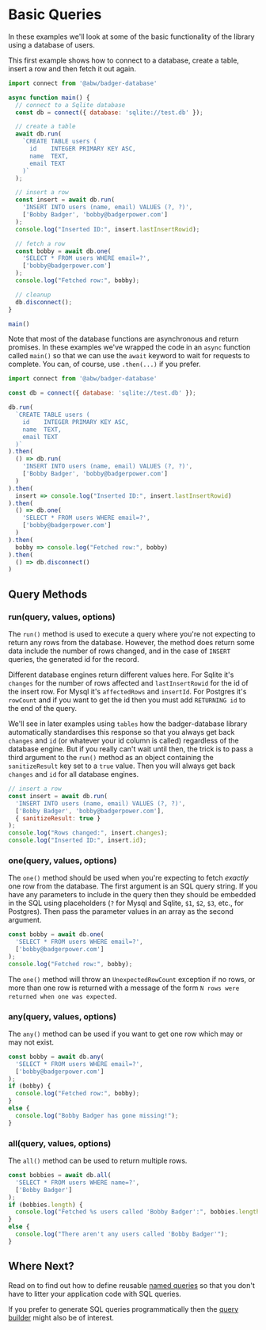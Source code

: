 # Basic Queries

In these examples we'll look at some of the basic functionality of the
library using a database of users.

This first example shows how to connect to a database, create a table,
insert a row and then fetch it out again.

```js
import connect from '@abw/badger-database'

async function main() {
  // connect to a Sqlite database
  const db = connect({ database: 'sqlite://test.db' });

  // create a table
  await db.run(
    `CREATE TABLE users (
      id    INTEGER PRIMARY KEY ASC,
      name  TEXT,
      email TEXT
    )`
  );

  // insert a row
  const insert = await db.run(
    'INSERT INTO users (name, email) VALUES (?, ?)',
    ['Bobby Badger', 'bobby@badgerpower.com']
  );
  console.log("Inserted ID:", insert.lastInsertRowid);

  // fetch a row
  const bobby = await db.one(
    'SELECT * FROM users WHERE email=?',
    ['bobby@badgerpower.com']
  );
  console.log("Fetched row:", bobby);

  // cleanup
  db.disconnect();
}

main()
```

Note that most of the database functions are asynchronous and return
promises.  In these examples we've wrapped the code in an `async` function
called `main()` so that we can use the `await` keyword to wait for requests
to complete. You can, of course, use `.then(...)` if you prefer.

```js
import connect from '@abw/badger-database'

const db = connect({ database: 'sqlite://test.db' });

db.run(
  `CREATE TABLE users (
    id    INTEGER PRIMARY KEY ASC,
    name  TEXT,
    email TEXT
  )`
).then(
  () => db.run(
    'INSERT INTO users (name, email) VALUES (?, ?)',
    ['Bobby Badger', 'bobby@badgerpower.com']
  )
).then(
  insert => console.log("Inserted ID:", insert.lastInsertRowid)
).then(
  () => db.one(
    'SELECT * FROM users WHERE email=?',
    ['bobby@badgerpower.com']
  )
).then(
  bobby => console.log("Fetched row:", bobby)
).then(
  () => db.disconnect()
)
```

## Query Methods

### run(query, values, options)

The `run()` method is used to execute a query where you're not expecting
to return any rows from the database.  However, the method does return some
data include the number of rows changed, and in the case of `INSERT` queries,
the generated id for the record.

Different database engines return different values here.  For Sqlite it's
`changes` for the number of rows affected and `lastInsertRowid` for the id
of the insert row.  For Mysql it's `affectedRows` and `insertId`.  For
Postgres it's `rowCount` and if you want to get the id then you must add
`RETURNING id` to the end of the query.

We'll see in later examples using `tables` how the badger-database library
automatically standardises this response so that you always get back `changes`
and `id` (or whatever your id column is called) regardless of the database
engine.  But if you really can't wait until then, the trick is to pass a third
argument to the `run()` method as an object containing the `sanitizeResult`
key set to a `true` value.  Then you will always get back `changes` and `id`
for all database engines.

```js
// insert a row
const insert = await db.run(
  'INSERT INTO users (name, email) VALUES (?, ?)',
  ['Bobby Badger', 'bobby@badgerpower.com'],
  { sanitizeResult: true }
);
console.log("Rows changed:", insert.changes);
console.log("Inserted ID:", insert.id);
```

### one(query, values, options)

The `one()` method should be used when you're expecting to fetch *exactly*
one row from the database.  The first argument is an SQL query string.  If
you  have any parameters to include in the query then they should be embedded
in the SQL using placeholders (`?` for Mysql and Sqlite, `$1`, `$2`, `$3`, etc.,
for Postgres).  Then pass the parameter values in an array as the second
argument.

```js
const bobby = await db.one(
  'SELECT * FROM users WHERE email=?',
  ['bobby@badgerpower.com']
);
console.log("Fetched row:", bobby);
```

The `one()` method will throw an `UnexpectedRowCount` exception if no rows, or
more than one row is returned with a message of the form
`N rows were returned when one was expected`.

### any(query, values, options)

The `any()` method can be used if you want to get one row which may or may not exist.

```js
const bobby = await db.any(
  'SELECT * FROM users WHERE email=?',
  ['bobby@badgerpower.com']
);
if (bobby) {
  console.log("Fetched row:", bobby);
}
else {
  console.log("Bobby Badger has gone missing!");
}
```

### all(query, values, options)

The `all()` method can be used to return multiple rows.

```js
const bobbies = await db.all(
  'SELECT * FROM users WHERE name=?',
  ['Bobby Badger']
);
if (bobbies.length) {
  console.log("Fetched %s users called 'Bobby Badger':", bobbies.length);
}
else {
  console.log("There aren't any users called 'Bobby Badger'");
}
```

## Where Next?

Read on to find out how to define reusable [named queries](manual/named_queries.html)
so that you don't have to litter your application code with SQL queries.

If you prefer to generate SQL queries programmatically then the
[query builder](manual/query_builder.html) might also be of interest.




